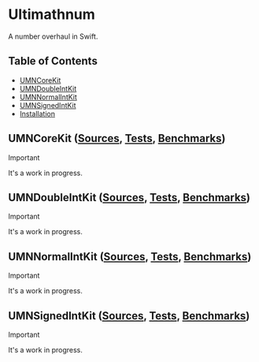 # Ultimathnum

A number overhaul in Swift.

## Table of Contents

* [UMNCoreKit](#umncorekit)
* [UMNDoubleIntKit](#umndoubleintkit)
* [UMNNormalIntKit](#umnnormalintkit)
* [UMNSignedIntKit](#umnsignedintkit)
* [Installation](#installation)

<a name="umncorekit"/>

## UMNCoreKit ([Sources][CORE/S], [Tests][CORE/T], [Benchmarks][CORE/B])

> [!IMPORTANT]
> It's a work in progress.

<a name="umndoubleintkit"/>

## UMNDoubleIntKit ([Sources][DOUBLE/S], [Tests][DOUBLE/T], [Benchmarks][DOUBLE/B])

> [!IMPORTANT]
> It's a work in progress.

<a name="umnnormalintkit"/>

## UMNNormalIntKit ([Sources][NORMAL/S], [Tests][NORMAL/T], [Benchmarks][NORMAL/B])

> [!IMPORTANT]
> It's a work in progress.

<a name="umnsignedintkit"/>

## UMNSignedIntKit ([Sources][SIGNED/S], [Tests][SIGNED/T], [Benchmarks][SIGNED/B])

> [!IMPORTANT]
> It's a work in progress.

<!-- Links -->

[CORE/S]:   Sources/UMNCoreKit
[DOUBLE/S]: Sources/UMNDoubleIntKit
[NORMAL/S]: Sources/UMNNormalIntKit
[SIGNED/S]: Sources/UMNSignedIntKit

[CORE/T]:   Tests/UMNCoreKitTests
[DOUBLE/T]: Tests/UMNDoubleIntKitTests
[NORMAL/T]: Tests/UMNNormalIntKitTests
[SIGNED/T]: Tests/UMNSignedIntKitTests

[CORE/B]:   Tests/UMNCoreKitBenchmarks
[DOUBLE/B]: Tests/UMNDoubleIntKitBenchmarks
[NORMAL/B]: Tests/UMNNormalIntKitBenchmarks
[SIGNED/B]: Tests/UMNSignedIntKitBenchmarks
